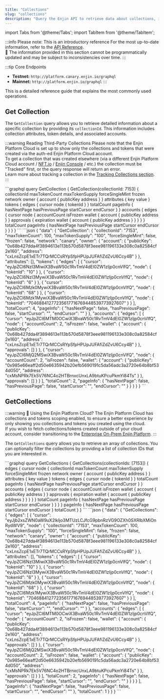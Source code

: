 ```yaml
---
title: "Collections"
slug: "collections"
description: "Query the Enjin API to retrieve data about collections, including metadata and token information within a collection."
---
```


import Tabs from '@theme/Tabs';
import TabItem from '@theme/TabItem';

:::info Please note: This is an introductory reference
For the most up-to-date information, refer to the [API Reference](/03-api-reference/03-api-reference.md).\
🚧 The information provided in this section cannot be programmatically updated and may be subject to inconsistencies over time.
:::

:::tip Core Endpoints
- **Testnet:** `http://platform.canary.enjin.io/graphql`
- **Mainnet:** `http://platform.enjin.io/graphql`
:::

This is a detailed reference guide that explains the most commonly used operations.

## Get Collection

The `GetCollection` query allows you to retrieve detailed information about a specific collection by providing its `collectionId`. This information includes collection attributes, token details, and associated accounts.

:::warning Reading Third-Party Collections
Please note that the Enjin Platform Cloud is set up to show only the collections and tokens that were created via the auth-ed Enjin Platform Cloud account.\
To get a collection that was created elsewhere (via a different Enjin Platform Cloud account / [NFT.io](https://nft.io) / [Enjin Console](https://console.enjin.io) / etc.) the collection must be "Tracked" first, or the query response will return an error.\
Learn more about tracking a collection in the [Tracking Collections section](/02-guides/01-platform/01-managing-tokens/09-fetching-token-holders.md#tracking-collections).
:::

<Tabs>
  <TabItem value="graphql" label="GraphQL">
```graphql
query GetCollection {
  GetCollection(collectionId: 7153) {
    collectionId
    maxTokenCount
    maxTokenSupply
    forceSingleMint
    frozen
    network
    owner {
      account {
        publicKey
        address
      }
    }
    attributes {
      key
      value
    }
    tokens {
      edges {
        cursor
        node {
          tokenId
        }
      }
      totalCount
      pageInfo {
        hasNextPage
        hasPreviousPage
        startCursor
        endCursor
      }
    }
    accounts {
      edges {
        cursor
        node {
          accountCount
          isFrozen
          wallet {
            account {
              publicKey
              address
            }
          }
          approvals {
            expiration
            wallet {
              account {
                publicKey
                address
              }
            }
          }
        }
      }
      totalCount
      pageInfo {
        hasNextPage
        hasPreviousPage
        startCursor
        endCursor
      }
    }
  }
}
```
  </TabItem>
  <TabItem value="response" label="Response">
```json
{
  "data": {
    "GetCollection": {
      "collectionId": "7153",
      "maxTokenCount": 100,
      "maxTokenSupply": "100",
      "forceSingleMint": false,
      "frozen": false,
      "network": "canary",
      "owner": {
        "account": {
          "publicKey": "0x68b427dda4f3894613e113b570d5878f3eee981196133e308c0a82584cf2e160",
          "address": "cxLnsZcpE1xETr7TQrMCCsRYpSfpHPUpJUFAfiZdZvU6Ccy4B"
        }
      },
      "attributes": [],
      "tokens": {
        "edges": [
          {
            "cursor": "eyJpZCI6NzI3MiwiX3BvaW50c1RvTmV4dEl0ZW1zIjp0cnVlfQ",
            "node": {
              "tokenId": "10"
            }
          },
          {
            "cursor": "eyJpZCI6NzI3MywiX3BvaW50c1RvTmV4dEl0ZW1zIjp0cnVlfQ",
            "node": {
              "tokenId": "6"
            }
          },
          {
            "cursor": "eyJpZCI6Mzk0MywiX3BvaW50c1RvTmV4dEl0ZW1zIjp0cnVlfQ",
            "node": {
              "tokenId": "68"
            }
          },
          {
            "cursor": "eyJpZCI6Mzk1MywiX3BvaW50c1RvTmV4dEl0ZW1zIjp0cnVlfQ",
            "node": {
              "tokenId": "70468841277235617716769448539773927607"
            }
          }
        ],
        "totalCount": 4,
        "pageInfo": {
          "hasNextPage": false,
          "hasPreviousPage": false,
          "startCursor": "",
          "endCursor": ""
        }
      },
      "accounts": {
        "edges": [
          {
            "cursor": "eyJpZCI6MTM0OCwiX3BvaW50c1RvTmV4dEl0ZW1zIjp0cnVlfQ",
            "node": {
              "accountCount": 2,
              "isFrozen": false,
              "wallet": {
                "account": {
                  "publicKey": "0x68b427dda4f3894613e113b570d5878f3eee981196133e308c0a82584cf2e160",
                  "address": "cxLnsZcpE1xETr7TQrMCCsRYpSfpHPUpJUFAfiZdZvU6Ccy4B"
                }
              },
              "approvals": []
            }
          },
          {
            "cursor": "eyJpZCI6MjQ2MSwiX3BvaW50c1RvTmV4dEl0ZW1zIjp0cnVlfQ",
            "node": {
              "accountCount": 2,
              "isFrozen": false,
              "wallet": {
                "account": {
                  "publicKey": "0x985e66eaff2d50e6635942b20efb5690191c5da56adc3a2720e64b8bf534d050",
                  "address": "cxMsNPRk7Ek5V76NC4o2HTBrnxcUnxLA9btuKPcuPkmYi84Ts"
                }
              },
              "approvals": []
            }
          }
        ],
        "totalCount": 2,
        "pageInfo": {
          "hasNextPage": false,
          "hasPreviousPage": false,
          "startCursor": "",
          "endCursor": ""
        }
      }
    }
  }
}
```
  </TabItem>
</Tabs>

## GetCollections

:::warning 🚧 Using the Enjin Platform Cloud?
The Enjin Platform Cloud has collections and tokens scoping enabled, to ensure a better experience by only showing you collections and tokens you created using the cloud.\
If you wish to fetch collections/tokens created outside of your cloud account, consider transitioning to the [Enterprise On-Prem Enjin Platform](/05-enjin-platform/04-enterprise-on-prem/04-enterprise-on-prem.md).
:::

The `GetCollections` query allows you to retrieve an array of collections. You can optionally filter the collections by providing a list of collection IDs that you are interested in.

<Tabs>
  <TabItem value="graphql" label="GraphQL">
```graphql
query GetCollections {
  GetCollections(collectionIds: [7153]) {
    edges {
      cursor
      node {
        collectionId
        maxTokenCount
        maxTokenSupply
        forceSingleMint
        frozen
        network
        owner {
          account {
            publicKey
            address
          }
        }
        attributes {
          key
          value
        }
        tokens {
          edges {
            cursor
            node {
              tokenId
            }
          }
          totalCount
          pageInfo {
            hasNextPage
            hasPreviousPage
            startCursor
            endCursor
          }
        }
        accounts  {
          edges {
            cursor
            node {
              accountCount
              isFrozen
              wallet {
                account {
                  publicKey
                  address
                }
              }
              approvals {
                expiration
                wallet {
                  account {
                    publicKey
                    address
                  }
                }
              }
            }
          }
          totalCount
          pageInfo {
            hasNextPage
            hasPreviousPage
            startCursor
            endCursor
          }
        }
      }
    }
    pageInfo {
      hasNextPage
      hasPreviousPage
      startCursor
      endCursor
    }
    totalCount
  }
}
```
  </TabItem>
  <TabItem value="response" label="Response">
```json
{
  "data": {
    "GetCollections": {
      "edges": [
        {
          "cursor": "eyJjb2xsZWN0aW9uX2lkIjo3MTUzLCJfcG9pbnRzVG9OZXh0SXRlbXMiOnRydWV9",
          "node": {
            "collectionId": "7153",
            "maxTokenCount": 100,
            "maxTokenSupply": "100",
            "forceSingleMint": false,
            "frozen": false,
            "network": "canary",
            "owner": {
              "account": {
                "publicKey": "0x68b427dda4f3894613e113b570d5878f3eee981196133e308c0a82584cf2e160",
                "address": "cxLnsZcpE1xETr7TQrMCCsRYpSfpHPUpJUFAfiZdZvU6Ccy4B"
              }
            },
            "attributes": [],
            "tokens": {
              "edges": [
                {
                  "cursor": "eyJpZCI6NzI3MiwiX3BvaW50c1RvTmV4dEl0ZW1zIjp0cnVlfQ",
                  "node": {
                    "tokenId": "10"
                  }
                },
                {
                  "cursor": "eyJpZCI6NzI3MywiX3BvaW50c1RvTmV4dEl0ZW1zIjp0cnVlfQ",
                  "node": {
                    "tokenId": "6"
                  }
                },
                {
                  "cursor": "eyJpZCI6Mzk0MywiX3BvaW50c1RvTmV4dEl0ZW1zIjp0cnVlfQ",
                  "node": {
                    "tokenId": "68"
                  }
                },
                {
                  "cursor": "eyJpZCI6Mzk1MywiX3BvaW50c1RvTmV4dEl0ZW1zIjp0cnVlfQ",
                  "node": {
                    "tokenId": "70468841277235617716769448539773927607"
                  }
                }
              ],
              "totalCount": 4,
              "pageInfo": {
                "hasNextPage": false,
                "hasPreviousPage": false,
                "startCursor": "",
                "endCursor": ""
              }
            },
            "accounts": {
              "edges": [
                {
                  "cursor": "eyJpZCI6MTM0OCwiX3BvaW50c1RvTmV4dEl0ZW1zIjp0cnVlfQ",
                  "node": {
                    "accountCount": 2,
                    "isFrozen": false,
                    "wallet": {
                      "account": {
                        "publicKey": "0x68b427dda4f3894613e113b570d5878f3eee981196133e308c0a82584cf2e160",
                        "address": "cxLnsZcpE1xETr7TQrMCCsRYpSfpHPUpJUFAfiZdZvU6Ccy4B"
                      }
                    },
                    "approvals": []
                  }
                },
                {
                  "cursor": "eyJpZCI6MjQ2MSwiX3BvaW50c1RvTmV4dEl0ZW1zIjp0cnVlfQ",
                  "node": {
                    "accountCount": 2,
                    "isFrozen": false,
                    "wallet": {
                      "account": {
                        "publicKey": "0x985e66eaff2d50e6635942b20efb5690191c5da56adc3a2720e64b8bf534d050",
                        "address": "cxMsNPRk7Ek5V76NC4o2HTBrnxcUnxLA9btuKPcuPkmYi84Ts"
                      }
                    },
                    "approvals": []
                  }
                }
              ],
              "totalCount": 2,
              "pageInfo": {
                "hasNextPage": false,
                "hasPreviousPage": false,
                "startCursor": "",
                "endCursor": ""
              }
            }
          }
        }
      ],
      "pageInfo": {
        "hasNextPage": false,
        "hasPreviousPage": false,
        "startCursor": "",
        "endCursor": ""
      },
      "totalCount": 1
    }
  }
}
```
  </TabItem>
</Tabs>